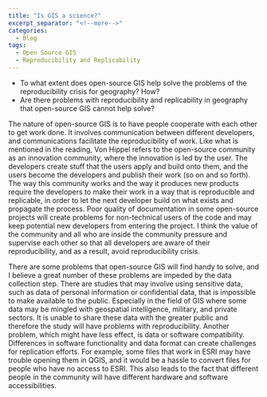 ```yaml
---
title: "Is GIS a science?"
excerpt_separator: "<!--more-->"
categories:
  - Blog
tags:
  - Open Source GIS
  - Reproducibility and Replicability
---
```

- To what extent does open-source GIS help solve the problems of the reproducibility crisis for geography? How?
- Are there problems with reproducibility and replicability in geography that open-source GIS cannot help solve?


The nature of open-source GIS is to have people cooperate with each other to get work done. It involves communication between different developers, and communications facilitate the reproducibility of work. Like what is mentioned in the reading, Von Hippel refers to the open-source community as an innovation community, where the innovation is led by the user. The developers create stuff that the users apply and build onto them, and the users become the developers and publish their work (so on and so forth). The way this community works and the way it produces new products require the developers to make their work in a way that is reproducible and replicable, in order to let the next developer build on what exists and propagate the process. Poor quality of documentation in some open-source projects will create problems for non-technical users of the code and may keep potential new developers from entering the project. I think the value of the community and all who are inside the community pressure and supervise each other so that all developers are aware of their reproducibility, and as a result, avoid reproducibility crisis. 

There are some problems that open-source GIS will find handy to solve, and I believe a great number of these problems are impeded by the data collection step. There are studies that may involve using sensitive data, such as data of personal information or confidential data, that is impossible to make available to the public. Especially in the field of GIS where some data may be mingled with geospatial intelligence, military, and private sectors. It is unable to share these data with the greater public and therefore the study will have problems with reproducibility. Another problem, which might have less effect, is data or software compatibility. Differences in software functionality and data format can create challenges for replication efforts. For example, some files that work in ESRI may have trouble opening them in QGIS, and it would be a hassle to convert files for people who have no access to ESRI. This also leads to the fact that different people in the community will have different hardware and software accessibilities. 
